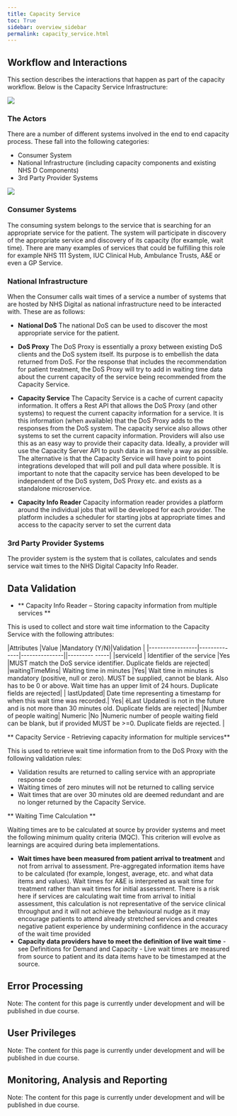 ```yaml
---
title: Capacity Service
toc: True
sidebar: overview_sidebar
permalink: capacity_service.html
---
```


## Workflow and Interactions
This section describes the interactions that happen as part of the capacity workflow.
Below is the Capacity Service Infrastructure:

<image src="images/functional/Cap_service_infrastructure.png"/>  



### The Actors

There are a number of different systems involved in the end to end capacity process. These fall into the following categories:
* Consumer System
* National Infrastructure (including capacity components and existing NHS D Components)
* 3rd Party Provider Systems

<image src="images/functional/components.png"/>  


### Consumer Systems

The consuming system belongs to the service that is searching for an appropriate service for the patient. The system will participate in discovery of the appropriate service and discovery of its capacity (for example, wait time).  There are many examples of services that could be fulfilling this role for example NHS 111 System, IUC Clinical Hub, Ambulance Trusts, A&E or even a GP Service.


### National Infrastructure

When the Consumer calls wait times of a service a number of systems that are hosted by NHS Digital as national infrastructure need to be interacted with. These are as follows:

* **National DoS**
The national DoS can be used to discover the most appropriate service for the patient.

* **DoS Proxy**
The DoS Proxy is essentially a proxy between existing DoS clients and the DoS system itself. Its purpose is to embellish the data returned from DoS. For the response that includes the recommendation for patient treatment, the DoS Proxy will try to add in waiting time data about the current capacity of the service being recommended from the Capacity Service.

* **Capacity Service**
The Capacity Service is a cache of current capacity information. It offers a Rest API that allows the DoS Proxy (and other systems) to request the current capacity information for a service. It is this information (when available) that the DoS Proxy adds to the responses from the DoS system. The capacity service also allows other systems to set the current capacity information. Providers will also use this as an easy way to provide their capacity data. Ideally, a provider will use the Capacity Server API to push data in as timely a way as possible. The alternative is that the Capacity Service will have point to point integrations developed that will poll and pull data where possible. It is important to note that the capacity service has been developed to be independent of the DoS system, DoS Proxy etc. and exists as a standalone microservice.

* **Capacity Info Reader**
Capacity information reader provides a platform around the individual jobs that will be developed for each provider. The platform includes a scheduler for starting jobs at appropriate times and access to the capacity server to set the current data

### 3rd Party Provider Systems
The provider system is the system that is collates, calculates and sends service wait times to the NHS Digital Capacity Info Reader.


## Data Validation

* ** Capacity Info Reader – Storing capacity information from multiple services **

This is used to collect and store wait time information to the Capacity Service with the following attributes:

|Attributes       |Value         |Mandatory (Y/N)|Validation          |
|-----------------|--------------|---------------||---------     -----|
|serviceId | Identifier of the service |Yes |MUST match the DoS service identifier. Duplicate fields are rejected|
|waitingTimeMins| Waiting time in minutes |Yes| Wait time in minutes is mandatory (positive, null or zero).  MUST be supplied, cannot be blank. Also has to be 0 or above. Wait time has an upper limit of 24 hours.  Duplicate fields are rejected|
| lastUpdated| Date time representing a timestamp for when this wait time was recorded.| Yes| ëLast Updatedí is not in the future and is not more than 30 minutes old.  Duplicate fields are rejected|
|Number of people waiting| Numeric |No |Numeric number of people waiting field can be blank, but if provided MUST be >=0.  Duplicate fields are rejected. |


** Capacity Service - Retrieving capacity information for multiple services**

This is used to retrieve wait time information from to the DoS Proxy with the following validation rules:
* Validation results are returned to calling service with an appropriate response code
* Waiting times of zero minutes will not be returned to calling service
* Wait times that are over 30 minutes old are deemed redundant and are no longer returned by the Capacity Service.

** Waiting Time Calculation **

Waiting times are to be calculated at source by provider systems and meet the following minimum quality criteria (MQC).  This criterion will evolve as learnings are acquired during beta implementations.
* **Wait times have been measured from patient arrival to treatment** and not from arrival to assessment.  Pre-aggregated information items have to be calculated (for example, longest, average, etc. and what data items and values). Wait times for A&E is interpreted as wait time for treatment rather than wait times for initial assessment. There is a risk here if services are calculating wait time from arrival to initial assessment, this calculation is not representative of the service clinical throughput and it will not achieve the behavioural nudge as it may encourage patients to attend already stretched services and creates negative patient experience by undermining confidence in the accuracy of the wait time provided
* **Capacity data providers have to meet the definition of live wait time** - see Definitions for Demand and Capacity - Live wait times are measured from source to patient and its data items have to be timestamped at the source.

## Error Processing
Note: The content for this page is currently under development and will be published in due course.  

## User Privileges
Note: The content for this page is currently under development and will be published in due course.  

## Monitoring, Analysis and Reporting
Note: The content for this page is currently under development and will be published in due course.  
